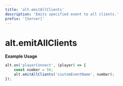 ```yaml
---
title: 'alt.emitAllClients'
description: 'Emits specified event to all clients.'
prefix: '[Server]'
---
```


# alt.emitAllClients

**Example Usage**

```js
alt.on('playerConnect', (player) => {
    const number = 56;
    alt.emitAllClients('customEventName', number);
});
```
